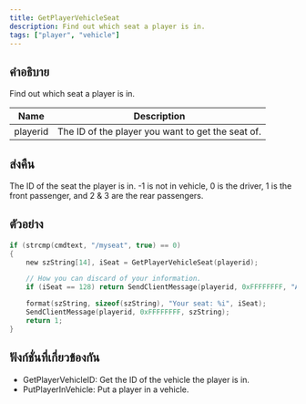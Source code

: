 ```yaml
---
title: GetPlayerVehicleSeat
description: Find out which seat a player is in.
tags: ["player", "vehicle"]
---
```


## คำอธิบาย

Find out which seat a player is in.

| Name     | Description                                       |
| -------- | ------------------------------------------------- |
| playerid | The ID of the player you want to get the seat of. |

## ส่งคืน

The ID of the seat the player is in. -1 is not in vehicle, 0 is the driver, 1 is the front passenger, and 2 & 3 are the rear passengers.

## ตัวอย่าง

```c
if (strcmp(cmdtext, "/myseat", true) == 0)
{
    new szString[14], iSeat = GetPlayerVehicleSeat(playerid);

    // How you can discard of your information.
    if (iSeat == 128) return SendClientMessage(playerid, 0xFFFFFFFF, "An error has prevented us from returning the seat ID.");

    format(szString, sizeof(szString), "Your seat: %i", iSeat);
    SendClientMessage(playerid, 0xFFFFFFFF, szString);
    return 1;
}
```

## ฟังก์ชั่นที่เกี่ยวข้องกัน

- GetPlayerVehicleID: Get the ID of the vehicle the player is in.
- PutPlayerInVehicle: Put a player in a vehicle.
